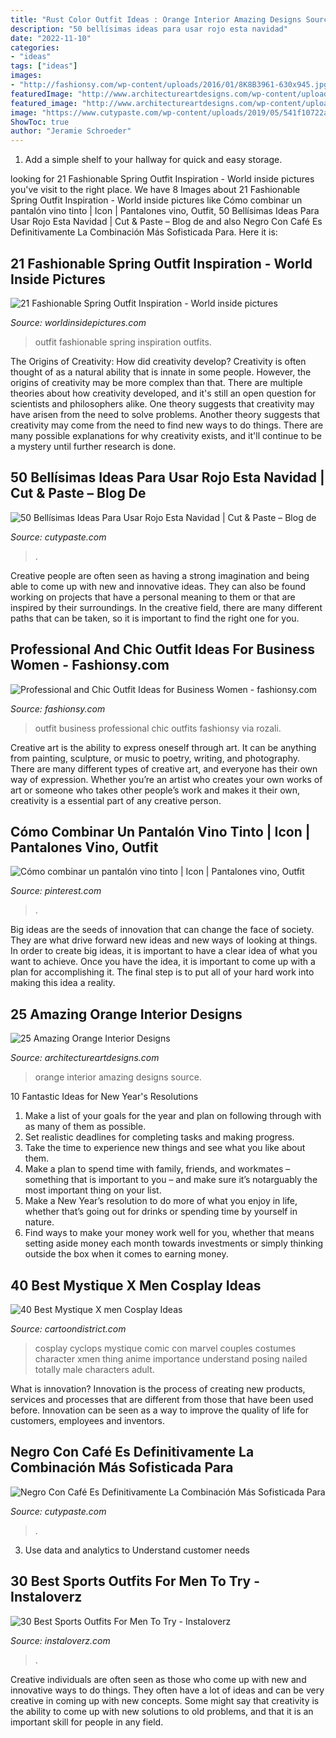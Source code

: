 ```yaml
---
title: "Rust Color Outfit Ideas : Orange Interior Amazing Designs Source"
description: "50 bellísimas ideas para usar rojo esta navidad"
date: "2022-11-10"
categories:
- "ideas"
tags: ["ideas"]
images:
- "http://fashionsy.com/wp-content/uploads/2016/01/8K8B3961-630x945.jpg"
featuredImage: "http://www.architectureartdesigns.com/wp-content/uploads/2013/10/350.jpg"
featured_image: "http://www.architectureartdesigns.com/wp-content/uploads/2013/10/350.jpg"
image: "https://www.cutypaste.com/wp-content/uploads/2019/05/541f10722affb3a35c6a036740a1401f.jpg"
ShowToc: true
author: "Jeramie Schroeder"
---
```



1. Add a simple shelf to your hallway for quick and easy storage.

	

		
looking for 21 Fashionable Spring Outfit Inspiration - World inside pictures you've visit to the right place. We have 8 Images about 21 Fashionable Spring Outfit Inspiration - World inside pictures like Cómo combinar un pantalón vino tinto | Icon | Pantalones vino, Outfit, 50 Bellísimas Ideas Para Usar Rojo Esta Navidad | Cut &amp; Paste – Blog de and also Negro Con Café Es Definitivamente La Combinación Más Sofisticada Para. Here it is:
		
    
## 21 Fashionable Spring Outfit Inspiration - World Inside Pictures

<img loading=lazy src="https://worldinsidepictures.com/wp-content/uploads/2014/02/1023.jpg" onerror="this.onerror=null;this.src='https://tse2.mm.bing.net/th?id=OIP.cjdePMe6f0dPEK1C2chtcAHaK2&amp;pid=15.1';" alt="21 Fashionable Spring Outfit Inspiration - World inside pictures">

_Source: worldinsidepictures.com_

>outfit fashionable spring inspiration outfits. 

	

The Origins of Creativity: How did creativity develop?
Creativity is often thought of as a natural ability that is innate in some people. However, the origins of creativity may be more complex than that. There are multiple theories about how creativity developed, and it's still an open question for scientists and philosophers alike. One theory suggests that creativity may have arisen from the need to solve problems. Another theory suggests that creativity may come from the need to find new ways to do things. There are many possible explanations for why creativity exists, and it'll continue to be a mystery until further research is done.

    
## 50 Bellísimas Ideas Para Usar Rojo Esta Navidad | Cut &amp; Paste – Blog De

<img loading=lazy src="http://www.cutypaste.com/wp-content/uploads/2017/12/dfe8839af1b63b47d4988f6c9a1e642d.jpg" onerror="this.onerror=null;this.src='https://tse1.mm.bing.net/th?id=OIP.fGY_Mz1F5V-MAQ5ywLwXDgHaLG&amp;pid=15.1';" alt="50 Bellísimas Ideas Para Usar Rojo Esta Navidad | Cut &amp; Paste – Blog de">

_Source: cutypaste.com_

>. 

	

Creative people are often seen as having a strong imagination and being able to come up with new and innovative ideas. They can also be found working on projects that have a personal meaning to them or that are inspired by their surroundings. In the creative field, there are many different paths that can be taken, so it is important to find the right one for you.

    
## Professional And Chic Outfit Ideas For Business Women - Fashionsy.com

<img loading=lazy src="http://fashionsy.com/wp-content/uploads/2016/01/8K8B3961-630x945.jpg" onerror="this.onerror=null;this.src='https://tse1.mm.bing.net/th?id=OIP.iOLGk9b9toBh7Osp9bI48QHaLH&amp;pid=15.1';" alt="Professional and Chic Outfit Ideas for Business Women - fashionsy.com">

_Source: fashionsy.com_

>outfit business professional chic outfits fashionsy via rozali. 

	

Creative art is the ability to express oneself through art. It can be anything from painting, sculpture, or music to poetry, writing, and photography. There are many different types of creative art, and everyone has their own way of expression. Whether you’re an artist who creates your own works of art or someone who takes other people’s work and makes it their own, creativity is a essential part of any creative person.

    
## Cómo Combinar Un Pantalón Vino Tinto | Icon | Pantalones Vino, Outfit

<img loading=lazy src="https://i.pinimg.com/736x/76/e0/e4/76e0e405bbc31ba24f1aae00a4d257b1.jpg" onerror="this.onerror=null;this.src='https://tse4.mm.bing.net/th?id=OIP.WJLQojfPhu5KAuxdH4Z0kQHaLM&amp;pid=15.1';" alt="Cómo combinar un pantalón vino tinto | Icon | Pantalones vino, Outfit">

_Source: pinterest.com_

>. 

	

Big ideas are the seeds of innovation that can change the face of society. They are what drive forward new ideas and new ways of looking at things. In order to create big ideas, it is important to have a clear idea of what you want to achieve. Once you have the idea, it is important to come up with a plan for accomplishing it. The final step is to put all of your hard work into making this idea a reality.

    
## 25 Amazing Orange Interior Designs

<img loading=lazy src="http://www.architectureartdesigns.com/wp-content/uploads/2013/10/350.jpg" onerror="this.onerror=null;this.src='https://tse2.mm.bing.net/th?id=OIP.iXE_eTf3P75CZxj-73I9NAHaJ4&amp;pid=15.1';" alt="25 Amazing Orange Interior Designs">

_Source: architectureartdesigns.com_

>orange interior amazing designs source. 

	

10 Fantastic Ideas for New Year's Resolutions
1. Make a list of your goals for the year and plan on following through with as many of them as possible. 
2. Set realistic deadlines for completing tasks and making progress. 
3. Take the time to experience new things and see what you like about them. 
4. Make a plan to spend time with family, friends, and workmates – something that is important to you – and make sure it’s notarguably the most important thing on your list. 
5. Make a New Year’s resolution to do more of what you enjoy in life, whether that’s going out for drinks or spending time by yourself in nature. 
6. Find ways to make your money work well for you, whether that means setting aside money each month towards investments or simply thinking outside the box when it comes to earning money.

    
## 40 Best Mystique X Men Cosplay Ideas

<img loading=lazy src="http://cartoondistrict.com/wp-content/uploads/2015/04/Best-Mystique-X-men-Cosplay-Ideas021.jpg" onerror="this.onerror=null;this.src='https://tse1.mm.bing.net/th?id=OIP.-0DGGh7OF-vVsfwDTGaUkgHaLG&amp;pid=15.1';" alt="40 Best Mystique X men Cosplay Ideas">

_Source: cartoondistrict.com_

>cosplay cyclops mystique comic con marvel couples costumes character xmen thing anime importance understand posing nailed totally male characters adult. 

	

What is innovation?
Innovation is the process of creating new products, services and processes that are different from those that have been used before. Innovation can be seen as a way to improve the quality of life for customers, employees and inventors.

    
## Negro Con Café Es Definitivamente La Combinación Más Sofisticada Para

<img loading=lazy src="https://www.cutypaste.com/wp-content/uploads/2019/05/541f10722affb3a35c6a036740a1401f.jpg" onerror="this.onerror=null;this.src='https://tse4.mm.bing.net/th?id=OIP.Lk1xtZn4Z6WX8romgJEyjwHaNK&amp;pid=15.1';" alt="Negro Con Café Es Definitivamente La Combinación Más Sofisticada Para">

_Source: cutypaste.com_

>. 

	

3. Use data and analytics to Understand customer needs 

    
## 30 Best Sports Outfits For Men To Try - Instaloverz

<img loading=lazy src="https://instaloverz.com/wp-content/uploads/2017/04/19.-Sports-Menswear.jpg" onerror="this.onerror=null;this.src='https://tse1.mm.bing.net/th?id=OIP.WfGJlRcjxkabiDjhKl0oPwHaLq&amp;pid=15.1';" alt="30 Best Sports Outfits For Men To Try - Instaloverz">

_Source: instaloverz.com_

>. 

	

Creative individuals are often seen as those who come up with new and innovative ways to do things. They often have a lot of ideas and can be very creative in coming up with new concepts. Some might say that creativity is the ability to come up with new solutions to old problems, and that it is an important skill for people in any field.

